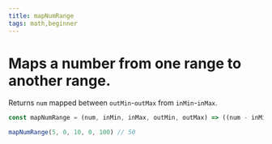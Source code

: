 ```yaml
---
title: mapNumRange
tags: math,beginner
---
```


# Maps a number from one range to another range.

Returns `num` mapped between `outMin`-`outMax` from `inMin`-`inMax`.

```js
const mapNumRange = (num, inMin, inMax, outMin, outMax) => ((num - inMin) * (outMax - outMin)) / (inMax - inMin) + outMin
```

```js
mapNumRange(5, 0, 10, 0, 100) // 50
```
